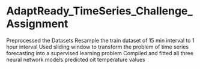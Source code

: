 # AdaptReady_TimeSeries_Challenge_Assignment

Preprocessed the Datasets
Resample the train dataset of 15 min interval to 1 hour interval
Used sliding window to transform the problem of time series forecasting into a supervised learning problem
Compiled and fitted all three neural network models
predicted oit temperature values
